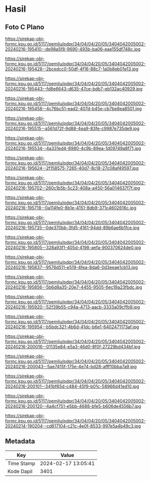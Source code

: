 # Hasil

## Foto C Plano

https://sirekap-obj-formc.kpu.go.id/5117/pemilu/pdpr/34/04/04/20/05/3404042005002-20240216-195410--de98a5f8-9690-493b-ba06-eae155df748c.jpg

https://sirekap-obj-formc.kpu.go.id/5117/pemilu/pdpr/34/04/04/20/05/3404042005002-20240216-195428--2bcedcc0-50df-4f16-88c7-1a0b8eb01e13.jpg

https://sirekap-obj-formc.kpu.go.id/5117/pemilu/pdpr/34/04/04/20/05/3404042005002-20240216-195443--fd8e6643-d635-47ce-bdb7-eb132ac40929.jpg

https://sirekap-obj-formc.kpu.go.id/5117/pemilu/pdpr/34/04/04/20/05/3404042005002-20240216-195458--4c76bc51-ead2-407d-b45e-cb7be8ea8501.jpg

https://sirekap-obj-formc.kpu.go.id/5117/pemilu/pdpr/34/04/04/20/05/3404042005002-20240216-195515--a561d72f-9d88-4ea9-83fe-c9987e735de9.jpg

https://sirekap-obj-formc.kpu.go.id/5117/pemilu/pdpr/34/04/04/20/05/3404042005002-20240216-195534--4a331ed4-8980-4c9b-89ea-1d09749a8f71.jpg

https://sirekap-obj-formc.kpu.go.id/5117/pemilu/pdpr/34/04/04/20/05/3404042005002-20240216-195624--2f158575-7265-40d7-8c18-27c08af49597.jpg

https://sirekap-obj-formc.kpu.go.id/5117/pemilu/pdpr/34/04/04/20/05/3404042005002-20240216-195702--260c1b5b-5c23-408a-a450-56a014637f7f.jpg

https://sirekap-obj-formc.kpu.go.id/5117/pemilu/pdpr/34/04/04/20/05/3404042005002-20240216-195718--0a114fe0-8b1e-4151-8db9-371c4602616c.jpg

https://sirekap-obj-formc.kpu.go.id/5117/pemilu/pdpr/34/04/04/20/05/3404042005002-20240216-195735--0de370bb-3fd5-4161-94dd-89b6ae6b1fce.jpg

https://sirekap-obj-formc.kpu.go.id/5117/pemilu/pdpr/34/04/04/20/05/3404042005002-20240216-195805--328a93f1-405d-4198-aefa-900370624de0.jpg

https://sirekap-obj-formc.kpu.go.id/5117/pemilu/pdpr/34/04/04/20/05/3404042005002-20240216-195837--9576d511-e519-4fea-8da6-0d3eeae1cb13.jpg

https://sirekap-obj-formc.kpu.go.id/5117/pemilu/pdpr/34/04/04/20/05/3404042005002-20240216-195856--5b6d8a35-20e7-4455-9505-6ec19a23fbdc.jpg

https://sirekap-obj-formc.kpu.go.id/5117/pemilu/pdpr/34/04/04/20/05/3404042005002-20240216-195920--52f39b55-c94a-4713-aacb-3333a09cffb9.jpg

https://sirekap-obj-formc.kpu.go.id/5117/pemilu/pdpr/34/04/04/20/05/3404042005002-20240216-195954--b5bdc321-4b6d-41dc-b6e1-6402471173af.jpg

https://sirekap-obj-formc.kpu.go.id/5117/pemilu/pdpr/34/04/04/20/05/3404042005002-20240216-200016--01135e84-e5a3-46d0-8f0f-27229bd434bf.jpg

https://sirekap-obj-formc.kpu.go.id/5117/pemilu/pdpr/34/04/04/20/05/3404042005002-20240216-200043--5ae7415f-175e-4e74-bd28-afff10bba7a9.jpg

https://sirekap-obj-formc.kpu.go.id/5117/pemilu/pdpr/34/04/04/20/05/3404042005002-20240216-200101--341bf65d-c484-45f9-b01c-58966d41ed10.jpg

https://sirekap-obj-formc.kpu.go.id/5117/pemilu/pdpr/34/04/04/20/05/3404042005002-20240216-200120--4a4cf751-e5bb-4688-bfe5-b606de4556b7.jpg

https://sirekap-obj-formc.kpu.go.id/5117/pemilu/pdpr/34/04/04/20/05/3404042005002-20240214-190204--cd617104-c21c-4e0f-8533-997e5a4b49c3.jpg


## Metadata

| Key        | Value               |
| ---------- | ------------------- |
| Time Stamp | 2024-02-17 13:05:41 |
| Kode Dapil | 3401                |



